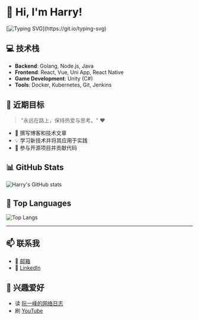 # 👋 Hi, I'm **Harry**!

[![Typing SVG](https://readme-typing-svg.demolab.com?font=Fira+Code&size=20&duration=4000&pause=1000&color=00CFFF&background=FFFFFF00&center=true&vCenter=true&width=435&lines=欢迎来到我的Github主页!;很高兴+认识你!;希望我的代码帮到你~)](https://git.io/typing-svg)

## 💻 技术栈
- **Backend**: Golang, Node.js, Java
- **Frontend**: React, Vue, Uni App, React Native
- **Game Development**: Unity (C#)
- **Tools**: Docker, Kubernetes, Git, Jenkins

## 🌱 近期目标
> "永远在路上，保持热爱与思考。" ❤️

- 📝 撰写博客和技术文章
- 💡 学习新技术并将其应用于实践
- 🚀 参与开源项目并贡献代码

## 📊 GitHub Stats
![Harry's GitHub stats](https://github-readme-stats.vercel.app/api?username=Harry969&show_icons=true&count_private=true&hide_title=true&theme=radical&card_width=400&card_height=600)

## 💬 Top Languages
![Top Langs](https://github-readme-stats.vercel.app/api/top-langs/?username=Harry969&layout=compact&theme=radical&langs_count=10&card_width=400&card_height=600)



---

## 📫 联系我
- 📧 [邮箱](mailto:hl396276621@gmail.com)
- 🔗 [LinkedIn](https://www.linkedin.com/in/yourlinkedin)

## 🖤 兴趣爱好
- 读 [阮一峰的网络日志](https://www.ruanyifeng.com/blog/)
- 刷 [YouTube](https://www.youtube.com)

